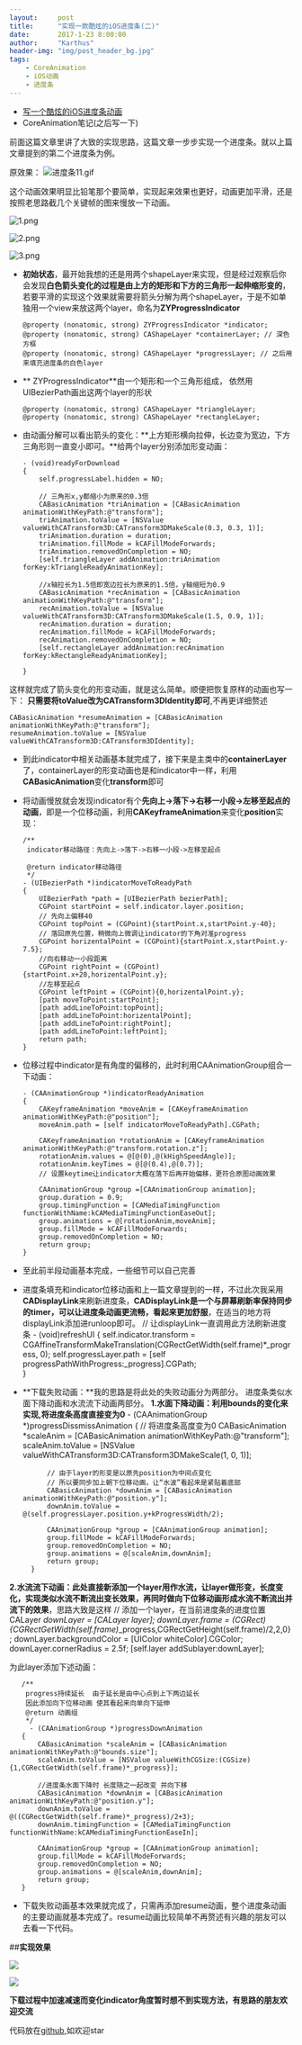 ```yaml
---
layout:     post
title:      "实现一款酷炫的iOS进度条(二)"
date:       2017-1-23 8:00:00
author:     "Karthus"
header-img: "img/post_header_bg.jpg"
tags:
    - CoreAnimation
    - iOS动画
    - 进度条
---
```


- [写一个酷炫的iOS进度条动画](http://www.jianshu.com/p/4e26241e5211)
- CoreAnimation笔记(之后写一下)


前面这篇文章里讲了大致的实现思路，这篇文章一步步实现一个进度条。就以上篇文章提到的第二个进度条为例。

原效果：
![进度条11.gif](http://upload-images.jianshu.io/upload_images/1249505-72925479cd14b2a8.gif?imageMogr2/auto-orient/strip)

这个动画效果明显比铅笔那个要简单，实现起来效果也更好，动画更加平滑，还是按照老思路截几个关键帧的图来慢放一下动画。


![1.png](http://upload-images.jianshu.io/upload_images/1249505-1c791bebe62127e0.png?imageMogr2/auto-orient/strip%7CimageView2/2/w/1240)

![2.png](http://upload-images.jianshu.io/upload_images/1249505-cfbbb2ab6ef9b577.png?imageMogr2/auto-orient/strip%7CimageView2/2/w/1240)

![3.png](http://upload-images.jianshu.io/upload_images/1249505-b832db6b3da1fcec.png?imageMogr2/auto-orient/strip%7CimageView2/2/w/1240)


- **初始状态**，最开始我想的还是用两个shapeLayer来实现，但是经过观察后你会发现**白色箭头变化的过程是由上方的矩形和下方的三角形一起伸缩形变的**，若要平滑的实现这个效果就需要将箭头分解为两个shapeLayer，于是不如单独用一个view来放这两个layer，命名为**ZYProgressIndicator**

      @property (nonatomic, strong) ZYProgressIndicator *indicator;
      @property (nonatomic, strong) CAShapeLayer *containerLayer; // 深色方框
      @property (nonatomic, strong) CAShapeLayer *progressLayer; // 之后用来填充进度条的白色layer

- ** ZYProgressIndicator**由一个矩形和一个三角形组成，
依然用UIBezierPath画出这两个layer的形状

      @property (nonatomic, strong) CAShapeLayer *triangleLayer;
      @property (nonatomic, strong) CAShapeLayer *rectangleLayer;

- 由动画分解可以看出箭头的变化：**上方矩形横向拉伸，长边变为宽边，下方三角形则一直变小即可。**给两个layer分别添加形变动画：

      - (void)readyForDownload
      {
          self.progressLabel.hidden = NO;
          
          // 三角形x,y都缩小为原来的0.3倍
          CABasicAnimation *triAnimation = [CABasicAnimation animationWithKeyPath:@"transform"];
          triAnimation.toValue = [NSValue valueWithCATransform3D:CATransform3DMakeScale(0.3, 0.3, 1)];
          triAnimation.duration = duration;
          triAnimation.fillMode = kCAFillModeForwards;
          triAnimation.removedOnCompletion = NO;
          [self.triangleLayer addAnimation:triAnimation forKey:kTriangleReadyAnimationKey];
    
          //x轴拉长为1.5倍即宽边拉长为原来的1.5倍，y轴缩短为0.9
          CABasicAnimation *recAnimation = [CABasicAnimation animationWithKeyPath:@"transform"];
          recAnimation.toValue = [NSValue valueWithCATransform3D:CATransform3DMakeScale(1.5, 0.9, 1)];
          recAnimation.duration = duration;
          recAnimation.fillMode = kCAFillModeForwards;
          recAnimation.removedOnCompletion = NO;
          [self.rectangleLayer addAnimation:recAnimation forKey:kRectangleReadyAnimationKey];
    
      }

这样就完成了箭头变化的形变动画，就是这么简单。顺便把恢复原样的动画也写一下：
**只需要将toValue改为CATransform3DIdentity即可**,不再更详细赘述
        
    CABasicAnimation *resumeAnimation = [CABasicAnimation animationWithKeyPath:@"transform"];
    resumeAnimation.toValue = [NSValue valueWithCATransform3D:CATransform3DIdentity];

- 到此indicator中相关动画基本就完成了，接下来是主类中的**containerLayer**了，containerLayer的形变动画也是和indicator中一样，利用**CABasicAnimation**变化**transform**即可

- 将动画慢放就会发现indicator有个**先向上->落下->右移一小段->左移至起点的动画**，即是一个位移动画，利用**CAKeyframeAnimation**来变化**position**实现：

      /**
       indicator移动路径：先向上->落下->右移一小段->左移至起点
 
       @return indicator移动路径
       */
      - (UIBezierPath *)indicatorMoveToReadyPath
      {
          UIBezierPath *path = [UIBezierPath bezierPath];
          CGPoint startPoint = self.indicator.layer.position;
          // 先向上偏移40
          CGPoint topPoint = (CGPoint){startPoint.x,startPoint.y-40};
          // 落回原先位置，稍微向上微调让indicator的下角对准progress
          CGPoint horizentalPoint = (CGPoint){startPoint.x,startPoint.y-7.5};
          //向右移动一小段距离
          CGPoint rightPoint = (CGPoint){startPoint.x+20,horizentalPoint.y};
          //左移至起点
          CGPoint leftPoint = (CGPoint){0,horizentalPoint.y};
          [path moveToPoint:startPoint];
          [path addLineToPoint:topPoint];
          [path addLineToPoint:horizentalPoint];
          [path addLineToPoint:rightPoint];
          [path addLineToPoint:leftPoint];
          return path;
      }

- 位移过程中indicator是有角度的偏移的，此时利用CAAnimationGroup组合一下动画：

      - (CAAnimationGroup *)indicatorReadyAnimation
      {
          CAKeyframeAnimation *moveAnim = [CAKeyframeAnimation animationWithKeyPath:@"position"];
          moveAnim.path = [self indicatorMoveToReadyPath].CGPath;
    
          CAKeyframeAnimation *rotationAnim = [CAKeyframeAnimation animationWithKeyPath:@"transform.rotation.z"];
          rotationAnim.values = @[@(0),@(kHighSpeedAngle)];
          rotationAnim.keyTimes = @[@(0.4),@(0.7)];
          // 设置keytime让indicator大概在落下后再开始偏移，更符合原图动画效果

          CAAnimationGroup *group =[CAAnimationGroup animation];
          group.duration = 0.9;
          group.timingFunction = [CAMediaTimingFunction functionWithName:kCAMediaTimingFunctionEaseOut];
          group.animations = @[rotationAnim,moveAnim];
          group.fillMode = kCAFillModeForwards;
          group.removedOnCompletion = NO;
          return group;
      }

- 至此前半段动画基本完成，一些细节可以自己完善
- 进度条填充和indicator位移动画和上一篇文章提到的一样，不过此次我采用**CADisplayLink**来刷新进度条，**CADisplayLink是一个与屏幕刷新率保持同步的timer，可以让进度条动画更流畅，看起来更加舒服**，在适当的地方将displayLink添加进runloop即可。
      // 让displayLink一直调用此方法刷新进度条
      - (void)refreshUI
      {
          self.indicator.transform = CGAffineTransformMakeTranslation(CGRectGetWidth(self.frame)*_progress, 0);
          self.progressLayer.path = [self progressPathWithProgress:_progress].CGPath;    
      }

- **下载失败动画：**我的思路是将此处的失败动画分为两部分。
进度条类似水面下降动画和水流流下动画两部分。
**1.水面下降动画：利用bounds的变化来实现,将进度条高度直接变为0**
        - (CAAnimationGroup *)progressDissmissAnimation
        {
            // 将进度条高度变为0
            CABasicAnimation *scaleAnim = [CABasicAnimation animationWithKeyPath:@"transform"];
            scaleAnim.toValue = [NSValue valueWithCATransform3D:CATransform3DMakeScale(1, 0, 1)];
    
            // 由于layer的形变是以原先position为中间点变化
            // 所以要同步加上朝下位移动画，让“水波”看起来是紧贴着底部
            CABasicAnimation *downAnim = [CABasicAnimation animationWithKeyPath:@"position.y"];
            downAnim.toValue = @(self.progressLayer.position.y+kProgressWidth/2);
    
            CAAnimationGroup *group = [CAAnimationGroup animation];
            group.fillMode = kCAFillModeForwards;
            group.removedOnCompletion = NO;
            group.animations = @[scaleAnim,downAnim];
            return group;
        }
**2.水流流下动画：此处直接新添加一个layer用作水流，让layer做形变，长度变化，实现类似水流不断流出变长效果，再同时做向下位移动画形成水流不断流出并流下的效果**，思路大致是这样
        // 添加一个layer，在当前进度条的进度位置
        CALayer *downLayer = [CALayer layer];
        downLayer.frame = (CGRect){CGRectGetWidth(self.frame)*_progress,CGRectGetHeight(self.frame)/2,2,0};
        downLayer.backgroundColor = [UIColor whiteColor].CGColor;
        downLayer.cornerRadius = 2.5f;
        [self.layer addSublayer:downLayer];

 为此layer添加下述动画：

       /**
        progress持续延长  由于延长是由中心点到上下两边延长
        因此添加向下位移动画 使其看起来向单向下延伸
        @return 动画组
        */
         - (CAAnimationGroup *)progressDownAnimation
       {
           CABasicAnimation *scaleAnim = [CABasicAnimation animationWithKeyPath:@"bounds.size"];
           scaleAnim.toValue = [NSValue valueWithCGSize:(CGSize){1,CGRectGetWidth(self.frame)*_progress}];
    
           //进度条水面下降时 长度随之一起改变 并向下移
           CABasicAnimation *downAnim = [CABasicAnimation animationWithKeyPath:@"position.y"];
           downAnim.toValue = @((CGRectGetWidth(self.frame)*_progress)/2+3);
           downAnim.timingFunction = [CAMediaTimingFunction functionWithName:kCAMediaTimingFunctionEaseIn];
    
           CAAnimationGroup *group = [CAAnimationGroup animation];
           group.fillMode = kCAFillModeForwards;
           group.removedOnCompletion = NO;
           group.animations = @[scaleAnim,downAnim];
           return group;
       }
- 下载失败动画基本效果就完成了，只需再添加resume动画，整个进度条动画的主要动画就基本完成了。resume动画比较简单不再赘述有兴趣的朋友可以去看一下代码。


##**实现效果**

![](http://upload-images.jianshu.io/upload_images/1249505-55fd1c691c5ec689.gif?imageMogr2/auto-orient/strip)

![](http://upload-images.jianshu.io/upload_images/1249505-8937f747d9a5b91c.gif?imageMogr2/auto-orient/strip)

**下载过程中加速减速而变化indicator角度暂时想不到实现方法，有思路的朋友欢迎交流**

代码放在[github](https://github.com/Karthus1110/ZYDownloadProgress),如欢迎star

